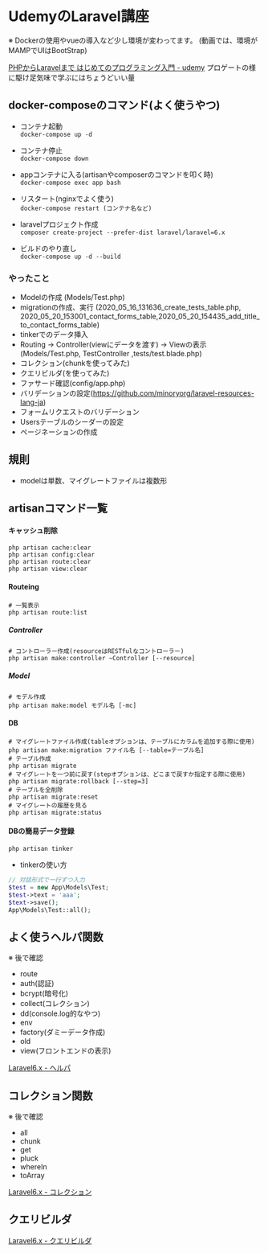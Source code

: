 # UdemyのLaravel講座
※ Dockerの使用やvueの導入など少し環境が変わってます。
(動画では、環境がMAMPでUIはBootStrap)

[PHPからLaravelまで はじめてのプログラミング入門 - udemy](https://www.udemy.com/share/102HImBksceVdWTHw=/)
プロゲートの様に駆け足気味で学ぶにはちょうどいい量

## docker-composeのコマンド(よく使うやつ)
- コンテナ起動<br>
`docker-compose up -d`

- コンテナ停止<br>
`docker-compose down`

- appコンテナに入る(artisanやcomposerのコマンドを叩く時)<br>
`docker-compose exec app bash`

- リスタート(nginxでよく使う)<br>
`docker-compose restart (コンテナ名など)`

- laravelプロジェクト作成<br>
`composer create-project --prefer-dist laravel/laravel=6.x`

- ビルドのやり直し<br>
`docker-compose up -d --build`

### やったこと
- Modelの作成 (Models/Test.php)
- migrationの作成、実行 
  (2020_05_16_131636_create_tests_table.php, 2020_05_20_153001_contact_forms_table,2020_05_20_154435_add_title_to_contact_forms_table)
- tinkerでのデータ挿入
- Routing -> Controller(viewにデータを渡す) -> Viewの表示<br>
  (Models/Test.php, TestController ,tests/test.blade.php)
- コレクション(chunkを使ってみた)
- クエリビルダ(を使ってみた)
- ファサード確認(config/app.php)
- バリデーションの設定(https://github.com/minoryorg/laravel-resources-lang-ja)
- フォームリクエストのバリデーション
- Usersテーブルのシーダーの設定
- ページネーションの作成

## 規則
- modelは単数、マイグレートファイルは複数形


## artisanコマンド一覧

#### キャッシュ削除

```
php artisan cache:clear
php artisan config:clear
php artisan route:clear
php artisan view:clear
```

#### Routeing

```
# 一覧表示
php artisan route:list
```

##### Controller

```
# コントローラー作成(resourceはRESTfulなコントローラー)
php artisan make:controller ~Controller [--resource]

```

##### Model

```
# モデル作成
php artisan make:model モデル名 [-mc]
```

#### DB

```
# マイグレートファイル作成(tableオプションは、テーブルにカラムを追加する際に使用)
php artisan make:migration ファイル名 [--table=テーブル名]
# テーブル作成
php artisan migrate
# マイグレートを一つ前に戻す(stepオプションは、どこまで戻すか指定する際に使用)
php artisan migrate:rollback [--step=3]
# テーブルを全削除
php artisan migrate:reset
# マイグレートの履歴を見る
php artisan migrate:status
```


#### DBの簡易データ登録
```
php artisan tinker
```

- tinkerの使い方
```php
// 対話形式で一行ずつ入力
$test = new App\Models\Test;
$test->text = 'aaa';
$text->save();
App\Models\Test::all();
```

## よく使うヘルパ関数
※ 後で確認
- route
- auth(認証)
- bcrypt(暗号化)
- collect(コレクション)
- dd(console.log的なやつ)
- env
- factory(ダミーデータ作成)
- old
- view(フロントエンドの表示)

[Laravel6.x - ヘルパ](https://readouble.com/laravel/6.x/ja/helpers.html)


## コレクション関数
※ 後で確認
- all
- chunk
- get
- pluck
- whereIn
- toArray

[Laravel6.x - コレクション](https://readouble.com/laravel/6.x/ja/collections.html)

## クエリビルダ

[Laravel6.x - クエリビルダ](https://readouble.com/laravel/6.x/ja/queries.html)
